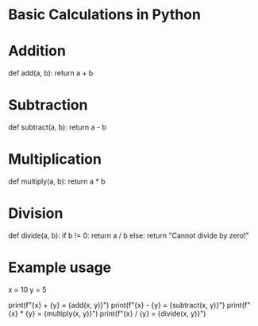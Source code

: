 # Basic Calculations in Python

# Addition
def add(a, b):
    return a + b

# Subtraction
def subtract(a, b):
    return a - b

# Multiplication
def multiply(a, b):
    return a * b

# Division
def divide(a, b):
    if b != 0:
        return a / b
    else:
        return "Cannot divide by zero!"

# Example usage
x = 10
y = 5

print(f"{x} + {y} = {add(x, y)}")
print(f"{x} - {y} = {subtract(x, y)}")
print(f"{x} * {y} = {multiply(x, y)}")
print(f"{x} / {y} = {divide(x, y)}")
